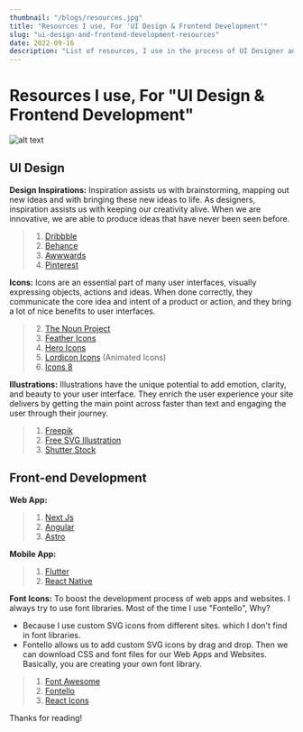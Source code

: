 ```yaml
---
thumbnail: "/blogs/resources.jpg"
title: "Resources I use, For 'UI Design & Frontend Development'"
slug: "ui-design-and-frontend-development-resources"
date: 2022-09-16
description: "List of resources, I use in the process of UI Designer and Front-end Development."
---
```


# Resources I use, For "UI Design & Frontend Development"

![alt text](/blogs/resources.jpg)

## UI Design

**Design Inspirations:**
Inspiration assists us with brainstorming, mapping out new ideas and with bringing these new ideas to life.
As designers, inspiration assists us with keeping our creativity alive. When we are innovative, we are able to produce ideas that have never been seen before.

> 1.  <a href="https://dribbble.com/" target="_blank">Dribbble</a>
> 2.  <a href="https://www.behance.net/" target="_blank">Behance</a>
> 3.  <a href="https://www.awwwards.com/" target="_blank">Awwwards</a>
> 4.  <a href="ttps://in.pinterest.com/" target="_blank">Pinterest</a>

**Icons:**
Icons are an essential part of many user interfaces, visually expressing objects, actions and ideas. When done correctly, they communicate the core idea and intent of a product or action, and they bring a lot of nice benefits to user interfaces.

> 2.  <a href="https://thenounproject.com/" target="_blank">The Noun Project</a> 
> 1.  <a href="https://feathericons.com/" target="_blank">Feather Icons</a>
> 3.  <a href="https://heroicons.com/" target="_blank">Hero Icons</a> 
> 4.  <a href="https://lordicon.com/" target="_blank">Lordicon Icons</a> (Animated Icons)
> 5.  <a href="https://icons8.com/" target="_blank">Icons 8</a>

**Illustrations:**
Illustrations have the unique potential to add emotion, clarity, and beauty to your user interface. They enrich the user experience your site delivers by getting the main point across faster than text and engaging the user through their journey.

> 1.  <a href="https://www.freepik.com/" target="_blank">Freepik</a>
> 2.  <a href="https://freesvgillustration.com/" target="_blank">Free SVG Illustration</a> 
> 3.  <a href="https://www.shutterstock.com/" target="_blank">Shutter Stock</a> 

## Front-end Development

**Web App:**

> 1.  <a href="https://nextjs.org/" target="_blank">Next Js</a>
> 2.  <a href="https://angular.io/" target="_blank">Angular</a>
> 3.  <a href="https://astro.build/" target="_blank">Astro</a>

**Mobile App:**

> 1.  <a href="https://flutter.dev/" target="_blank">Flutter</a>
> 2.  <a href="https://reactnative.dev/" target="_blank">React Native</a>

**Font Icons:**
To boost the development process of web apps and websites. I always try to use font libraries.
Most of the time I use "Fontello", Why?
- Because I use custom SVG icons from different sites. which I don't find in font libraries.
- Fontello allows us to add custom SVG icons by drag and drop. Then we can download CSS and font files for our Web Apps and Websites. Basically, you are creating your own font library.

> 1.  <a href="https://fontawesome.com/" target="_blank">Font Awesome</a>
> 2.  <a href="https://fontello.com/" target="_blank">Fontello</a>
> 3.  <a href="https://react-icons.github.io/" target="_blank">React Icons</a>

Thanks for reading!
